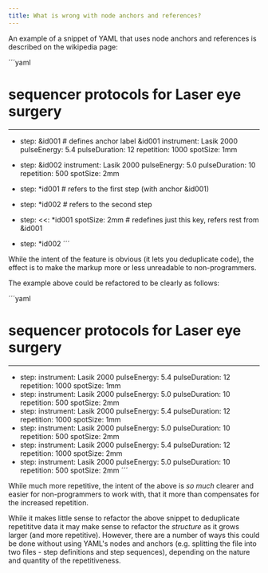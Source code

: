 ```yaml
---
title: What is wrong with node anchors and references?
---
```


An example of a snippet of YAML that uses node anchors and references is described on the wikipedia page:

´´´yaml
# sequencer protocols for Laser eye surgery
---
- step:  &id001                  # defines anchor label &id001
    instrument:      Lasik 2000
    pulseEnergy:     5.4
    pulseDuration:   12
    repetition:      1000
    spotSize:        1mm

- step: &id002
    instrument:      Lasik 2000
    pulseEnergy:     5.0
    pulseDuration:   10
    repetition:      500
    spotSize:        2mm
- step: *id001                   # refers to the first step (with anchor &id001)
- step: *id002                   # refers to the second step
- step: 
    <<: *id001
    spotSize: 2mm                # redefines just this key, refers rest from &id001
- step: *id002
´´´

While the intent of the feature is obvious (it lets you deduplicate code), the effect is to make the markup
more or less unreadable to non-programmers.

The example above could be refactored to be clearly as follows:

´´´yaml
# sequencer protocols for Laser eye surgery
---
- step:
    instrument:      Lasik 2000
    pulseEnergy:     5.4
    pulseDuration:   12
    repetition:      1000
    spotSize:        1mm
- step:
    instrument:      Lasik 2000
    pulseEnergy:     5.0
    pulseDuration:   10
    repetition:      500
    spotSize:        2mm
- step:
    instrument:      Lasik 2000
    pulseEnergy:     5.4
    pulseDuration:   12
    repetition:      1000
    spotSize:        1mm
- step:
    instrument:      Lasik 2000
    pulseEnergy:     5.0
    pulseDuration:   10
    repetition:      500
    spotSize:        2mm
- step:
    instrument:      Lasik 2000
    pulseEnergy:     5.4
    pulseDuration:   12
    repetition:      1000
    spotSize:        2mm
- step:
    instrument:      Lasik 2000
    pulseEnergy:     5.0
    pulseDuration:   10
    repetition:      500
    spotSize:        2mm
´´´


While much more repetitive, the intent of the above is *so much* clearer and easier for non-programmers
to work with, that it more than compensates for the increased repetition.

While it makes little sense to refactor the above snippet to deduplicate repetititve data it may make
sense to refactor the *structure* as it grows larger (and more repetitive). However, there are a number of
ways this could be done without using YAML's nodes and anchors (e.g. splitting the file into two files -
step definitions and step sequences), depending on the nature and quantity of the repetitiveness.
